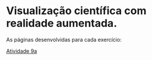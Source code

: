 # Visualização científica com realidade aumentada.

As páginas desenvolvidas para cada exercício:

[Atividade 9a](./atividade9a.html)
